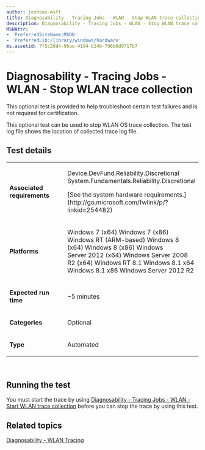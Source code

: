 ```yaml
---
author: joshbax-msft
title: Diagnosability - Tracing Jobs - WLAN - Stop WLAN trace collection
description: Diagnosability - Tracing Jobs - WLAN - Stop WLAN trace collection
MSHAttr:
- 'PreferredSiteName:MSDN'
- 'PreferredLib:/library/windows/hardware'
ms.assetid: 7f5c26d4-96ae-4194-b24b-796b6d0717b7
---
```


# Diagnosability - Tracing Jobs - WLAN - Stop WLAN trace collection


This optional test is provided to help troubleshoot certain test failures and is not required for certification.

This optional test can be used to stop WLAN OS trace collection. The test log file shows the location of collected trace log file.

## Test details


<table>
<colgroup>
<col width="50%" />
<col width="50%" />
</colgroup>
<tbody>
<tr class="odd">
<td><p><strong>Associated requirements</strong></p></td>
<td><p>Device.DevFund.Reliability.Discretional System.Fundamentals.Reliability.Discretional</p>
<p>[See the system hardware requirements.](http://go.microsoft.com/fwlink/p/?linkid=254482)</p></td>
</tr>
<tr class="even">
<td><p><strong>Platforms</strong></p></td>
<td><p>Windows 7 (x64) Windows 7 (x86) Windows RT (ARM-based) Windows 8 (x64) Windows 8 (x86) Windows Server 2012 (x64) Windows Server 2008 R2 (x64) Windows RT 8.1 Windows 8.1 x64 Windows 8.1 x86 Windows Server 2012 R2</p></td>
</tr>
<tr class="odd">
<td><p><strong>Expected run time</strong></p></td>
<td><p>~5 minutes</p></td>
</tr>
<tr class="even">
<td><p><strong>Categories</strong></p></td>
<td><p>Optional</p></td>
</tr>
<tr class="odd">
<td><p><strong>Type</strong></p></td>
<td><p>Automated</p></td>
</tr>
</tbody>
</table>

 

## Running the test


You must start the trace by using [Diagnosability - Tracing Jobs - WLAN - Start WLAN trace collection](diagnosability---tracing-jobs---wlan---start-wlan-trace-collection-e7945d6a-5044-4351-934c-d477223c8c09.md) before you can stop the trace by using this test.

## Related topics


[Diagnosability - WLAN Tracing](diagnosability---wlan-tracing.md)

 

 







